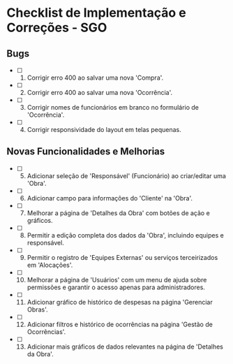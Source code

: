 # Checklist de Implementação e Correções - SGO

## Bugs
- [ ] 1. Corrigir erro 400 ao salvar uma nova 'Compra'.
- [ ] 2. Corrigir erro 400 ao salvar uma nova 'Ocorrência'.
- [ ] 3. Corrigir nomes de funcionários em branco no formulário de 'Ocorrência'.
- [ ] 4. Corrigir responsividade do layout em telas pequenas.

## Novas Funcionalidades e Melhorias
- [ ] 5. Adicionar seleção de 'Responsável' (Funcionário) ao criar/editar uma 'Obra'.
- [ ] 6. Adicionar campo para informações do 'Cliente' na 'Obra'.
- [ ] 7. Melhorar a página de 'Detalhes da Obra' com botões de ação e gráficos.
- [ ] 8. Permitir a edição completa dos dados da 'Obra', incluindo equipes e responsável.
- [ ] 9. Permitir o registro de 'Equipes Externas' ou serviços terceirizados em 'Alocações'.
- [ ] 10. Melhorar a página de 'Usuários' com um menu de ajuda sobre permissões e garantir o acesso apenas para administradores.
- [ ] 11. Adicionar gráfico de histórico de despesas na página 'Gerenciar Obras'.
- [ ] 12. Adicionar filtros e histórico de ocorrências na página 'Gestão de Ocorrências'.
- [ ] 13. Adicionar mais gráficos de dados relevantes na página de 'Detalhes da Obra'.
